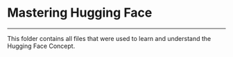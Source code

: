 # Mastering Hugging Face
------
This folder contains all files that were used to learn and understand the Hugging Face Concept.

